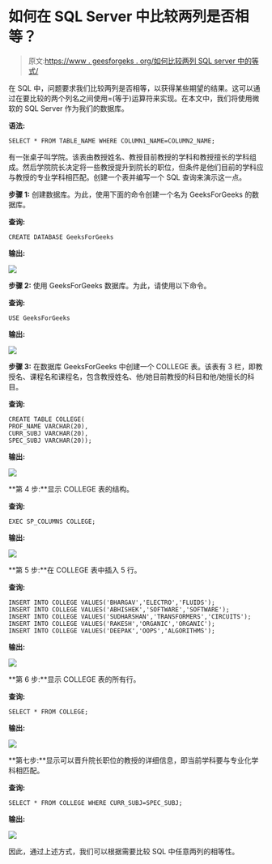 # 如何在 SQL Server 中比较两列是否相等？

> 原文:[https://www . geesforgeks . org/如何比较两列 SQL server 中的等式/](https://www.geeksforgeeks.org/how-to-compare-two-columns-for-equality-in-sql-server/)

在 SQL 中，问题要求我们比较两列是否相等，以获得某些期望的结果。这可以通过在要比较的两个列名之间使用=(等于)运算符来实现。在本文中，我们将使用微软的 SQL Server 作为我们的数据库。

**语法:**

```
SELECT * FROM TABLE_NAME WHERE COLUMN1_NAME=COLUMN2_NAME;
```

有一张桌子叫学院。该表由教授姓名、教授目前教授的学科和教授擅长的学科组成。然后学院院长决定将一些教授提升到院长的职位，但条件是他们目前的学科应与教授的专业学科相匹配。创建一个表并编写一个 SQL 查询来演示这一点。

**步骤 1:** 创建数据库。为此，使用下面的命令创建一个名为 GeeksForGeeks 的数据库。

**查询:**

```
CREATE DATABASE GeeksForGeeks
```

**输出:**

![](img/35e6763d64a57600946af28da80394af.png)

**步骤 2:** 使用 GeeksForGeeks 数据库。为此，请使用以下命令。

**查询:**

```
USE GeeksForGeeks
```

**输出:**

![](img/bd44f0d21d117380343c53a4b44533b1.png)

**步骤 3:** 在数据库 GeeksForGeeks 中创建一个 COLLEGE 表。该表有 3 栏，即教授名、课程名和课程名，包含教授姓名、他/她目前教授的科目和他/她擅长的科目。

**查询:**

```
CREATE TABLE COLLEGE(
PROF_NAME VARCHAR(20),
CURR_SUBJ VARCHAR(20),
SPEC_SUBJ VARCHAR(20));
```

**输出:**

![](img/aa3f1fc58e826abd7cb9d1ade2f4eabe.png)

**第 4 步:**显示 COLLEGE 表的结构。

**查询:**

```
EXEC SP_COLUMNS COLLEGE;
```

**输出:**

![](img/0c09bae996b42fc159f8e0a18562a43a.png)

**第 5 步:**在 COLLEGE 表中插入 5 行。

**查询:**

```
INSERT INTO COLLEGE VALUES('BHARGAV','ELECTRO','FLUIDS');
INSERT INTO COLLEGE VALUES('ABHISHEK','SOFTWARE','SOFTWARE');
INSERT INTO COLLEGE VALUES('SUDHARSHAN','TRANSFORMERS','CIRCUITS');
INSERT INTO COLLEGE VALUES('RAKESH','ORGANIC','ORGANIC');
INSERT INTO COLLEGE VALUES('DEEPAK','OOPS','ALGORITHMS');
```

**输出:**

![](img/ef1d0c32f29c0ab41109e9cad62b3b28.png)

**第 6 步:**显示 COLLEGE 表的所有行。

**查询:**

```
SELECT * FROM COLLEGE;
```

**输出:**

![](img/96d2db1659448c421c46ed2949662e41.png)

**第七步:**显示可以晋升院长职位的教授的详细信息，即当前学科要与专业化学科相匹配。

**查询:**

```
SELECT * FROM COLLEGE WHERE CURR_SUBJ=SPEC_SUBJ;
```

**输出:**

![](img/2f468258d7712a303f2bd7b1a09b4e7b.png)

因此，通过上述方式，我们可以根据需要比较 SQL 中任意两列的相等性。